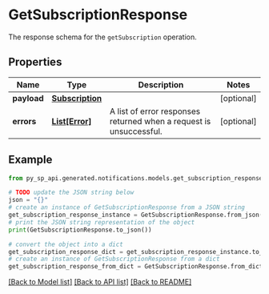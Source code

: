 # GetSubscriptionResponse

The response schema for the `getSubscription` operation.

## Properties

Name | Type | Description | Notes
------------ | ------------- | ------------- | -------------
**payload** | [**Subscription**](Subscription.md) |  | [optional] 
**errors** | [**List[Error]**](Error.md) | A list of error responses returned when a request is unsuccessful. | [optional] 

## Example

```python
from py_sp_api.generated.notifications.models.get_subscription_response import GetSubscriptionResponse

# TODO update the JSON string below
json = "{}"
# create an instance of GetSubscriptionResponse from a JSON string
get_subscription_response_instance = GetSubscriptionResponse.from_json(json)
# print the JSON string representation of the object
print(GetSubscriptionResponse.to_json())

# convert the object into a dict
get_subscription_response_dict = get_subscription_response_instance.to_dict()
# create an instance of GetSubscriptionResponse from a dict
get_subscription_response_from_dict = GetSubscriptionResponse.from_dict(get_subscription_response_dict)
```
[[Back to Model list]](../README.md#documentation-for-models) [[Back to API list]](../README.md#documentation-for-api-endpoints) [[Back to README]](../README.md)


